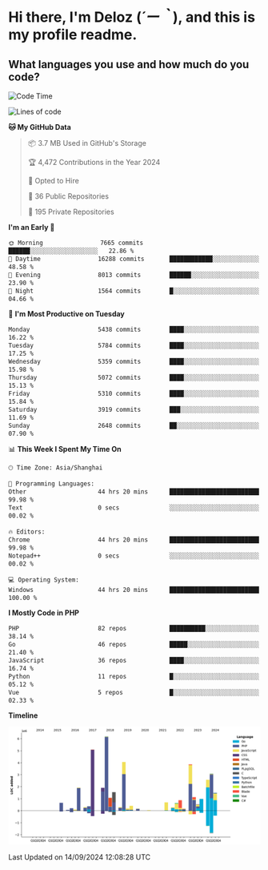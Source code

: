 # **Hi there, I'm Deloz (*´ー｀*), and this is my profile readme.**

## **What languages you use and how much do you code?**

<!--START_SECTION:waka-->
![Code Time](http://img.shields.io/badge/Code%20Time-4%2C656%20hrs%2041%20mins-blue)

![Lines of code](https://img.shields.io/badge/From%20Hello%20World%20I%27ve%20Written-40.7%20million%20lines%20of%20code-blue)

**🐱 My GitHub Data** 

> 📦 3.7 MB Used in GitHub's Storage 
 > 
> 🏆 4,472 Contributions in the Year 2024
 > 
> 💼 Opted to Hire
 > 
> 📜 36 Public Repositories 
 > 
> 🔑 195 Private Repositories 
 > 
**I'm an Early 🐤** 

```text
🌞 Morning                7665 commits        ██████░░░░░░░░░░░░░░░░░░░   22.86 % 
🌆 Daytime                16288 commits       ████████████░░░░░░░░░░░░░   48.58 % 
🌃 Evening                8013 commits        ██████░░░░░░░░░░░░░░░░░░░   23.90 % 
🌙 Night                  1564 commits        █░░░░░░░░░░░░░░░░░░░░░░░░   04.66 % 
```
📅 **I'm Most Productive on Tuesday** 

```text
Monday                   5438 commits        ████░░░░░░░░░░░░░░░░░░░░░   16.22 % 
Tuesday                  5784 commits        ████░░░░░░░░░░░░░░░░░░░░░   17.25 % 
Wednesday                5359 commits        ████░░░░░░░░░░░░░░░░░░░░░   15.98 % 
Thursday                 5072 commits        ████░░░░░░░░░░░░░░░░░░░░░   15.13 % 
Friday                   5310 commits        ████░░░░░░░░░░░░░░░░░░░░░   15.84 % 
Saturday                 3919 commits        ███░░░░░░░░░░░░░░░░░░░░░░   11.69 % 
Sunday                   2648 commits        ██░░░░░░░░░░░░░░░░░░░░░░░   07.90 % 
```


📊 **This Week I Spent My Time On** 

```text
🕑︎ Time Zone: Asia/Shanghai

💬 Programming Languages: 
Other                    44 hrs 20 mins      █████████████████████████   99.98 % 
Text                     0 secs              ░░░░░░░░░░░░░░░░░░░░░░░░░   00.02 % 

🔥 Editors: 
Chrome                   44 hrs 20 mins      █████████████████████████   99.98 % 
Notepad++                0 secs              ░░░░░░░░░░░░░░░░░░░░░░░░░   00.02 % 

💻 Operating System: 
Windows                  44 hrs 20 mins      █████████████████████████   100.00 % 
```

**I Mostly Code in PHP** 

```text
PHP                      82 repos            ██████████░░░░░░░░░░░░░░░   38.14 % 
Go                       46 repos            █████░░░░░░░░░░░░░░░░░░░░   21.40 % 
JavaScript               36 repos            ████░░░░░░░░░░░░░░░░░░░░░   16.74 % 
Python                   11 repos            █░░░░░░░░░░░░░░░░░░░░░░░░   05.12 % 
Vue                      5 repos             █░░░░░░░░░░░░░░░░░░░░░░░░   02.33 % 
```



**Timeline**

![Lines of Code chart](https://raw.githubusercontent.com/deloz/deloz/main/assets/bar_graph.png)


 Last Updated on 14/09/2024 12:08:28 UTC
<!--END_SECTION:waka-->
